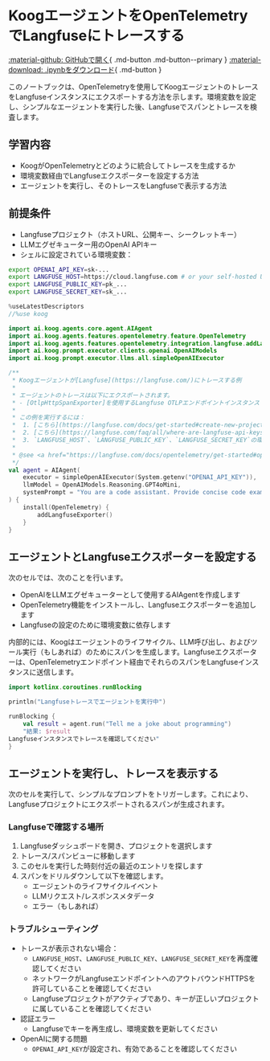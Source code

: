 # KoogエージェントをOpenTelemetryでLangfuseにトレースする

[:material-github: GitHubで開く](
https://github.com/JetBrains/koog/blob/develop/examples/notebooks/Langfuse.ipynb
){ .md-button .md-button--primary }
[:material-download: .ipynbをダウンロード](
https://raw.githubusercontent.com/JetBrains/koog/develop/examples/notebooks/Langfuse.ipynb
){ .md-button }

このノートブックは、OpenTelemetryを使用してKoogエージェントのトレースをLangfuseインスタンスにエクスポートする方法を示します。環境変数を設定し、シンプルなエージェントを実行した後、Langfuseでスパンとトレースを検査します。

## 学習内容

- KoogがOpenTelemetryとどのように統合してトレースを生成するか
- 環境変数経由でLangfuseエクスポーターを設定する方法
- エージェントを実行し、そのトレースをLangfuseで表示する方法

## 前提条件

- Langfuseプロジェクト（ホストURL、公開キー、シークレットキー）
- LLMエグゼキューター用のOpenAI APIキー
- シェルに設定されている環境変数：

```bash
export OPENAI_API_KEY=sk-...
export LANGFUSE_HOST=https://cloud.langfuse.com # or your self-hosted URL
export LANGFUSE_PUBLIC_KEY=pk_...
export LANGFUSE_SECRET_KEY=sk_...
```

```kotlin
%useLatestDescriptors
//%use koog
```

```kotlin
import ai.koog.agents.core.agent.AIAgent
import ai.koog.agents.features.opentelemetry.feature.OpenTelemetry
import ai.koog.agents.features.opentelemetry.integration.langfuse.addLangfuseExporter
import ai.koog.prompt.executor.clients.openai.OpenAIModels
import ai.koog.prompt.executor.llms.all.simpleOpenAIExecutor

/**
 * Koogエージェントが[Langfuse](https://langfuse.com/)にトレースする例
 *
 * エージェントのトレースは以下にエクスポートされます。
 * - [OtlpHttpSpanExporter]を使用するLangfuse OTLPエンドポイントインスタンス
 *
 * この例を実行するには：
 *  1. [こちら](https://langfuse.com/docs/get-started#create-new-project-in-langfuse)に記載されているとおり、Langfuseプロジェクトと資格情報をセットアップします
 *  2. [こちら](https://langfuse.com/faq/all/where-are-langfuse-api-keys)に記載されているとおり、Langfuse資格情報を取得します
 *  3. `LANGFUSE_HOST`、`LANGFUSE_PUBLIC_KEY`、`LANGFUSE_SECRET_KEY`の環境変数を設定します
 *
 * @see <a href="https://langfuse.com/docs/opentelemetry/get-started#opentelemetry-endpoint">Langfuse OpenTelemetryドキュメント</a>
 */
val agent = AIAgent(
    executor = simpleOpenAIExecutor(System.getenv("OPENAI_API_KEY")),
    llmModel = OpenAIModels.Reasoning.GPT4oMini,
    systemPrompt = "You are a code assistant. Provide concise code examples."
) {
    install(OpenTelemetry) {
        addLangfuseExporter()
    }
}
```

## エージェントとLangfuseエクスポーターを設定する

次のセルでは、次のことを行います。

- OpenAIをLLMエグゼキューターとして使用するAIAgentを作成します
- OpenTelemetry機能をインストールし、Langfuseエクスポーターを追加します
- Langfuseの設定のために環境変数に依存します

内部的には、Koogはエージェントのライフサイクル、LLM呼び出し、およびツール実行（もしあれば）のためにスパンを生成します。Langfuseエクスポーターは、OpenTelemetryエンドポイント経由でそれらのスパンをLangfuseインスタンスに送信します。

```kotlin
import kotlinx.coroutines.runBlocking

println("Langfuseトレースでエージェントを実行中")

runBlocking {
    val result = agent.run("Tell me a joke about programming")
    "結果: $result
Langfuseインスタンスでトレースを確認してください"
}

```

## エージェントを実行し、トレースを表示する

次のセルを実行して、シンプルなプロンプトをトリガーします。これにより、Langfuseプロジェクトにエクスポートされるスパンが生成されます。

### Langfuseで確認する場所

1. Langfuseダッシュボードを開き、プロジェクトを選択します
2. トレース/スパンビューに移動します
3. このセルを実行した時刻付近の最近のエントリを探します
4. スパンをドリルダウンして以下を確認します。
   - エージェントのライフサイクルイベント
   - LLMリクエスト/レスポンスメタデータ
   - エラー（もしあれば）

### トラブルシューティング

- トレースが表示されない場合：
  - `LANGFUSE_HOST`、`LANGFUSE_PUBLIC_KEY`、`LANGFUSE_SECRET_KEY`を再度確認してください
  - ネットワークがLangfuseエンドポイントへのアウトバウンドHTTPSを許可していることを確認してください
  - Langfuseプロジェクトがアクティブであり、キーが正しいプロジェクトに属していることを確認してください
- 認証エラー
  - Langfuseでキーを再生成し、環境変数を更新してください
- OpenAIに関する問題
  - `OPENAI_API_KEY`が設定され、有効であることを確認してください